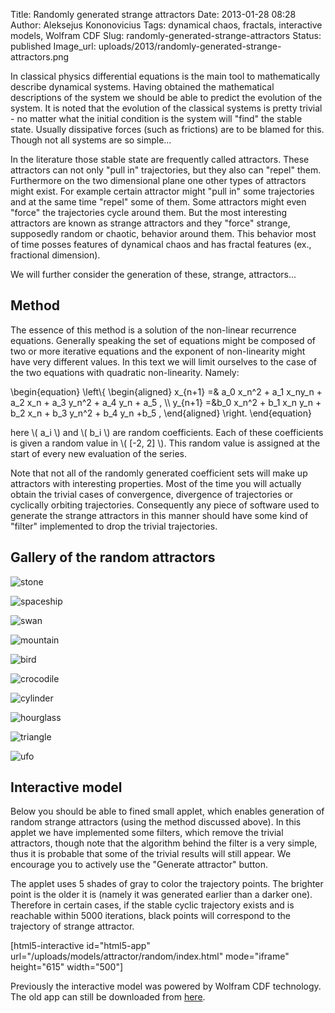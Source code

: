 Title: Randomly generated strange attractors
Date: 2013-01-28 08:28
Author: Aleksejus Kononovicius
Tags: dynamical chaos, fractals, interactive models, Wolfram CDF
Slug: randomly-generated-strange-attractors
Status: published
Image_url: uploads/2013/randomly-generated-strange-attractors.png

In classical physics
differential equations is the main tool to mathematically describe
dynamical systems. Having obtained the mathematical descriptions of the
system we should be able to predict the evolution of the system. It is
noted that the evolution of the classical systems is pretty trivial - no
matter what the initial condition is the system will "find" the stable
state. Usually dissipative forces (such as frictions) are to be blamed
for this. Though not all systems are so
simple...<!--more-->

In the literature those stable state are frequently called attractors.
These attractors can not only "pull in" trajectories, but they also can
"repel" them. Furthermore on the two dimensional plane one other types
of attractors might exist. For example certain attractor might "pull in"
some trajectories and at the same time "repel" some of them. Some
attractors might even "force" the trajectories cycle around them. But
the most interesting attractors are known as strange attractors and they
"force" strange, supposedly random or chaotic, behavior around them.
This behavior most of time posses features of dynamical chaos and has
fractal features (ex., fractional dimension).

We will further consider the generation of these, strange, attractors...

Method
------

The essence of this method is a solution of the non-linear recurrence
equations. Generally speaking the set of equations might be composed of
two or more iterative equations and the exponent of non-linearity might
have very different values. In this text we will limit ourselves to the
case of the two equations with quadratic non-linearity. Namely:

\begin{equation}
 \left\\\{ \begin{aligned} x\_{n+1} =& a\_0 x\_n^2 + a\_1 x\_ny\_n + a\_2 x\_n + a\_3 y\_n^2 + a\_4 y\_n + a\_5 , \\\\ y\_{n+1} =&b\_0 x\_n^2 + b\_1 x\_n y\_n + b\_2 x\_n + b\_3 y\_n^2 + b\_4 y\_n +b\_5 , \end{aligned} \right. 
\end{equation}

here \\\(  a\_i \\\) and \\\(  b\_i \\\) are random coefficients. Each of
these coefficients is given a random value in \\\(  \[-2, 2\]  \\\). This
random value is assigned at the start of every new evaluation of the
series.

Note that not all of the randomly generated coefficient sets will make
up attractors with interesting properties. Most of the time you will
actually obtain the trivial cases of convergence, divergence of
trajectories or cyclically orbiting trajectories. Consequently any piece
of software used to generate the strange attractors in this manner
should have some kind of "filter" implemented to drop the trivial
trajectories.

Gallery of the random attractors
--------------------------------

![stone]({static}/uploads/2013/random-attractor-stone.png "Stone")

![spaceship]({static}/uploads/2013/random-attractor-spaceship.png "Spaceship")

![swan]({static}/uploads/2013/random-attractor-swan.png "Swan")

![mountain]({static}/uploads/2013/random-attractor-mountain.png "Mountain")

![bird]({static}/uploads/2013/random-attractor-bird.png "Bird")

![crocodile]({static}/uploads/2013/randomly-generated-strange-attractors.png "Crocodile")

![cylinder]({static}/uploads/2013/random-attractor-cylinder.png "Cylinder")

![hourglass]({static}/uploads/2013/random-attractor-hourglass.png "Hourglass")

![triangle]({static}/uploads/2013/random-attractor-triangle.png "Triangle")

![ufo]({static}/uploads/2013/random-attractor-ufo.png "UFO")

Interactive model
-----------------

Below you should be able to fined small applet, which enables
generation of random strange attractors (using the method discussed
above). In this applet we have implemented some filters, which remove
the trivial attractors, though note that the algorithm behind the filter
is a very simple, thus it is probable that some of the trivial results
will still appear. We encourage you to actively use the "Generate
attractor" button.

The applet uses 5 shades of gray to color the trajectory points. The
brighter point is the older it is (namely it was generated earlier than
a darker one). Therefore in certain cases, if the stable cyclic
trajectory exists and is reachable within 5000 iterations, black points
will correspond to the trajectory of strange attractor.

[html5-interactive id="html5-app"
url="/uploads/models/attractor/random/index.html"
mode="iframe" height="615" width="500"]

Previously the interactive model was powered by Wolfram CDF technology.
The old app can still be downloaded from
[here]({static}/uploads/2013/random-attractor-en.cdf).
